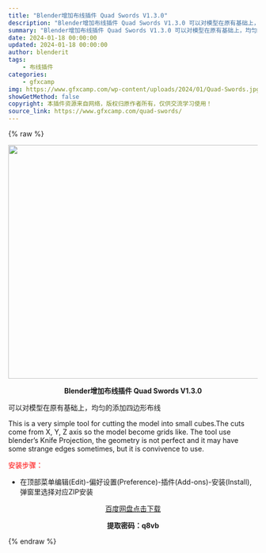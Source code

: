 ```yaml
---
title: "Blender增加布线插件 Quad Swords V1.3.0"
description: "Blender增加布线插件 Quad Swords V1.3.0 可以对模型在原有基础上，均匀的添加四边形布线 This is a very simple tool for cutting the m..."
summary: "Blender增加布线插件 Quad Swords V1.3.0 可以对模型在原有基础上，均匀的添加四边形布线 This is a very simple tool for cutting the m..."
date: 2024-01-18 00:00:00
updated: 2024-01-18 00:00:00
author: blenderit
tags: 
    - 布线插件
categories:
    - gfxcamp
img: https://www.gfxcamp.com/wp-content/uploads/2024/01/Quad-Swords.jpg
showGetMethod: false
copyright: 本插件资源来自网络，版权归原作者所有，仅供交流学习使用！
source_link: https://www.gfxcamp.com/quad-swords/
---
```


{% raw %}
<div><p><img decoding="async" class="aligncenter size-full wp-image-117899" src="https://www.gfxcamp.com/wp-content/uploads/2024/01/Quad-Swords.jpg" data-src="https://www.gfxcamp.com/wp-content/uploads/2024/01/Quad-Swords.jpg" alt="" width="640" height="472" data-srcset="https://www.gfxcamp.com/wp-content/uploads/2024/01/Quad-Swords.jpg 640w, https://www.gfxcamp.com/wp-content/uploads/2024/01/Quad-Swords-150x111.jpg 150w" data-sizes="(max-width: 640px) 100vw, 640px"></p><p style="text-align: center;"><strong>Blender增加布线插件 Quad Swords V1.3.0</strong></p><p data-pm-slice="1 1 []">可以对模型在原有基础上，均匀的添加四边形布线</p><p data-pm-slice="1 1 []">This is a very simple tool for cutting the model into small cubes.The cuts come from X, Y, Z axis so the model become grids like. The tool use blender’s Knife Projection, the geometry is not perfect and it may have some strange edges sometimes, but it is convivence to use.</p><p><span style="color: #ff0000;">安装步骤：</span></p><ul>
<li>在顶部菜单编辑(Edit)-偏好设置(Preference)-插件(Add-ons)-安装(Install),弹窗里选择对应ZIP安装</li>
</ul><p style="text-align: center;"><a class="maxbutton-3 maxbutton maxbutton-baidu" target="_blank" rel="noopener" href="https://pan.baidu.com/s/1rhl6qKGD3dVi9Q7SbQjRYA?pwd=q8vb"><span class="mb-text">百度网盘点击下载</span></a></p><p style="text-align: center;"><strong>提取密码：q8vb</strong></p></div>
<div style="display: none">gfxcamp</div>
{% endraw %}